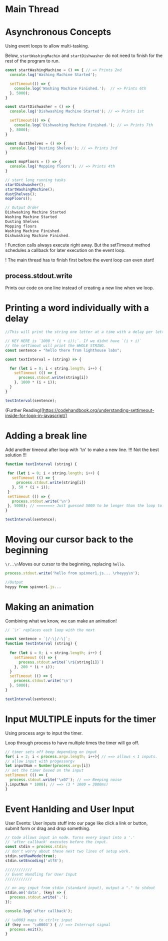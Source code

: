 # Main Thread

# Asynchronous Concepts
Using event loops to allow multi-tasking.

Below, `startWashingMachin` and `startDishwasher` do not need to finish for the rest of the program to run. 

```js
const startWashingMachine = () => { // => Prints 2nd
  console.log('Washing Machine Started'); 

  setTimeout(() => {
    console.log('Washing Machine Finished.');  // => Prints 6th
  }, 5000);
}

const startDishwasher = () => {
  console.log('Dishwashing Machine Started'); // => Prints 1st

  setTimeout(() => {
    console.log('Dishwashing Machine Finished.'); // => Prints 7th
  }, 8000);
}

const dustShelves = () => {
  console.log('Dusting Shelves'); // => Prints 3rd
}

const mopFloors = () => {
  console.log('Mopping floors'); // => Prints 4th
}

// start long running tasks
startDishwasher(); 
startWashingMachine(); 
dustShelves();
mopFloors();

// Output Order
Dishwashing Machine Started
Washing Machine Started
Dusting Shelves
Mopping floors
Washing Machine Finished.
Dishwashing Machine Finished.

```
! Function calls always execute right away. But the setTimeout method schedules a callback for later execution on the event loop.

! The main thread has to finish first before the event loop can even start!

## process.stdout.write

Prints our code on one line instead of creating a new line when we loop. 

# Printing a word individually with a delay

```js
//This will print the string one letter at a time with a delay per letter.

// KEY HERE is `1000 * (i + i));`. If we didnt have `(i + i)`
// the setTimout will print the WHOLE STRING.
const sentence = "hello there from lighthouse labs";

const textInterval = (string) => {

  for (let i = 0; i < string.length; i++) {
    setTimeout (() => {
      process.stdout.write(string[i])
    }, 1000 * (i + i));
  }
}

textInterval(sentence);
```
(Further Reading)[https://codehandbook.org/understanding-settimeout-inside-for-loop-in-javascript/]

# Adding a break line 

Add another timeout after loop with '\n' to make a new line.
 !!! Not the best solution !!!
 ```js
function textInterval (string) {
  
  for (let i = 0; i < string.length; i++) {
    setTimeout (() => {
      process.stdout.write(string[i])
    }, 50 * (i + i)); 
  }
  setTimeout (() => {
    process.stdout.write('\n')
  }, 5000); // =======> Just guessed 5000 to be longer than the loop to finish
}

textInterval(sentence);
 ```
# Moving our cursor back to the beginning 

`\r..\n`Moves our cursor to the beginning, replacing `hello`.

 ```js
process.stdout.write('hello from spinner1.js... \rheyyy\n');

//Output
heyyy from spinner1.js...
 ```

# Making an animation

Combining what we know, we can make an animation!

```js
// `\r` replaces each loop with the next

const sentence = `|/-\|/-\|`;
function textInterval (string) {
  
  for (let i = 0; i < string.length; i++) {
    setTimeout (() => {
      process.stdout.write(`\r${string[i]}`)
    }, 200 * (i + i)); 
  }
  setTimeout (() => {
    process.stdout.write('\n')
  }, 5000); 
}

textInterval(sentence);

```

# Input MULTIPLE inputs for the timer

Using process argv to input the timer.

Loop through process to have multiple times the timer will go off.

```js
// timer sets off beep depending on input
for( i = 2; i < process.argv.length; i++){ // ==> allows < 1 inputs.
// allow input with progessargv
let inputNum = Number(process.argv[i])
// set the timer based on the input
setTimeout (() => {
  process.stdout.write('\x07'); // ==> Beeping noise
},inputNum * 1000); // ==> (3 * 1000 = 3000ms)
}
```

# Event Hanlding and User Input

User Events: User inputs stuff into our page like click a link or button, submit form or drag and drop something. 

```js
// Code allows input in node. Turns every input into a '.'
// 'after callback' executes before the input. 
const stdin = process.stdin;
// don't worry about these next two lines of setup work.
stdin.setRawMode(true);
stdin.setEncoding('utf8');

////////////
// Event Handling for User Input
////////////

// on any input from stdin (standard input), output a "." to stdout
stdin.on('data', (key) => {
  process.stdout.write('.');
});

console.log('after callback');

// \u0003 maps to ctrl+c input
if (key === '\u0003') { // ==> Interrupt signal
  process.exit();
}
```



